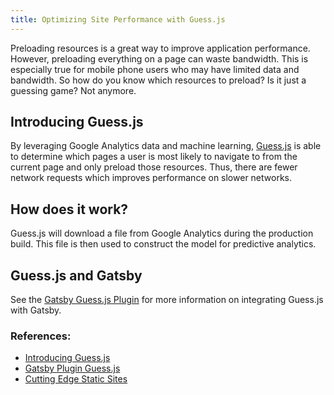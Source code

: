 ```yaml
---
title: Optimizing Site Performance with Guess.js
---
```


Preloading resources is a great way to improve application performance. However, preloading everything on a page can waste bandwidth. This is especially true for mobile phone users who may have limited data and bandwidth. So how do you know which resources to preload? Is it just a guessing game? Not anymore.

## Introducing Guess.js

By leveraging Google Analytics data and machine learning, [Guess.js](https://github.com/guess-js/guess) is able to determine which pages a user is most likely to navigate to from the current page and only preload those resources. Thus, there are fewer network requests which improves performance on slower networks.

## How does it work?

Guess.js will download a file from Google Analytics during the production build. This file is then used to construct the model for predictive analytics.

## Guess.js and Gatsby

See the [Gatsby Guess.js Plugin](/packages/gatsby-plugin-guess-js) for more information on integrating Guess.js with Gatsby.

### References:

- [Introducing Guess.js](https://blog.mgechev.com/2018/05/09/introducing-guess-js-data-driven-user-experiences-web/)
- [Gatsby Plugin Guess.js](https://github.com/gatsbyjs/gatsby/tree/master/packages/gatsby-plugin-guess-js)
- [Cutting Edge Static Sites](https://www.contentful.com/blog/2018/06/13/journey-cutting-edge-static-sites-gatsbyjs-v2/)